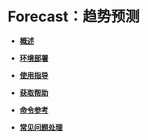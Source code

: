 # Forecast：趋势预测

-   **[概述](概述-63.md)**

-   **[环境部署](环境部署-63.md)**

-   **[使用指导](使用指导-63.md)**

-   **[获取帮助](获取帮助-63.md)**

-   **[命令参考](命令参考-63.md)**

-   **[常见问题处理](常见问题处理-63.md)**
